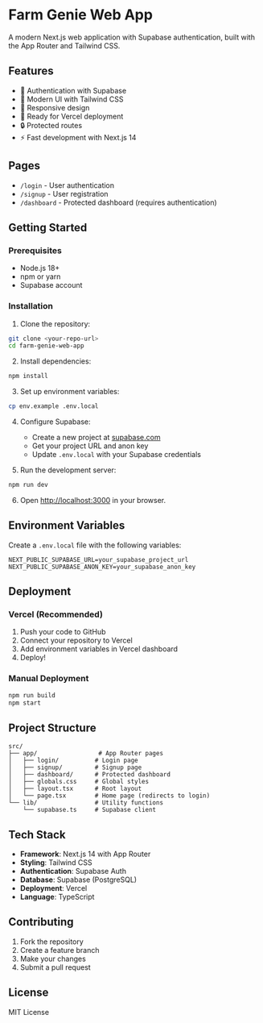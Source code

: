# Farm Genie Web App

A modern Next.js web application with Supabase authentication, built with the App Router and Tailwind CSS.

## Features

- 🔐 Authentication with Supabase
- 🎨 Modern UI with Tailwind CSS
- 📱 Responsive design
- 🚀 Ready for Vercel deployment
- 🔒 Protected routes
- ⚡ Fast development with Next.js 14

## Pages

- `/login` - User authentication
- `/signup` - User registration
- `/dashboard` - Protected dashboard (requires authentication)

## Getting Started

### Prerequisites

- Node.js 18+ 
- npm or yarn
- Supabase account

### Installation

1. Clone the repository:
```bash
git clone <your-repo-url>
cd farm-genie-web-app
```

2. Install dependencies:
```bash
npm install
```

3. Set up environment variables:
```bash
cp env.example .env.local
```

4. Configure Supabase:
   - Create a new project at [supabase.com](https://supabase.com)
   - Get your project URL and anon key
   - Update `.env.local` with your Supabase credentials

5. Run the development server:
```bash
npm run dev
```

6. Open [http://localhost:3000](http://localhost:3000) in your browser.

## Environment Variables

Create a `.env.local` file with the following variables:

```env
NEXT_PUBLIC_SUPABASE_URL=your_supabase_project_url
NEXT_PUBLIC_SUPABASE_ANON_KEY=your_supabase_anon_key
```

## Deployment

### Vercel (Recommended)

1. Push your code to GitHub
2. Connect your repository to Vercel
3. Add environment variables in Vercel dashboard
4. Deploy!

### Manual Deployment

```bash
npm run build
npm start
```

## Project Structure

```
src/
├── app/                 # App Router pages
│   ├── login/          # Login page
│   ├── signup/         # Signup page
│   ├── dashboard/      # Protected dashboard
│   ├── globals.css     # Global styles
│   ├── layout.tsx      # Root layout
│   └── page.tsx        # Home page (redirects to login)
└── lib/                # Utility functions
    └── supabase.ts     # Supabase client
```

## Tech Stack

- **Framework**: Next.js 14 with App Router
- **Styling**: Tailwind CSS
- **Authentication**: Supabase Auth
- **Database**: Supabase (PostgreSQL)
- **Deployment**: Vercel
- **Language**: TypeScript

## Contributing

1. Fork the repository
2. Create a feature branch
3. Make your changes
4. Submit a pull request

## License

MIT License
